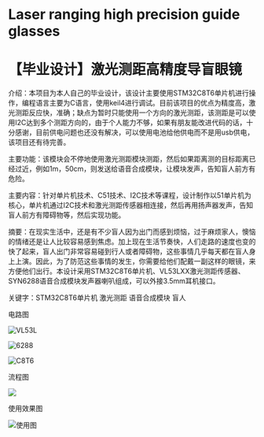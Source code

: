 # Laser ranging high precision guide glasses
# 【毕业设计】激光测距高精度导盲眼镜

介绍：本项目为本人自己的毕业设计，该设计主要使用STM32C8T6单片机进行操作，编程语言主要为C语言，使用keil4进行调试。目前该项目的优点为精度高，激光测距反应快，准确；缺点为暂时只能使用一个方向的激光测距，该测距是可以使用I2C达到多个测距方向的，由于个人能力不够，如果有朋友能改进代码的话，十分感谢，目前供电问题也还没有解决，可以使用电池给他供电而不是用usb供电，该项目还有待完善。

主要功能：该模块会不停地使用激光测距模块测距，然后如果距离测的目标距离已经过近，例如1m，50cm，则发送给语音合成模块，让模块发声，告知盲人前方有危险。

主要内容：针对单片机技术、C51技术、I2C技术等课程，设计制作以51单片机为核心，单片机通过I2C技术和激光测距传感器相连接，然后再用扬声器发声，告知盲人前方有障碍物等，然后实现功能。 

摘要：在现实生活中，还是有不少盲人因为出门而感到烦恼，过于麻烦家人，懊恼的情绪还是让人比较容易感到焦虑。加上现在生活节奏快，人们走路的速度也变的快了起来，盲人出门非常容易碰到行人或者障碍物，这些事情几乎每天都在盲人身上上演。因此，为了防范这些事情的发生，你需要给他们配戴一副这样的眼镜，来方便他们出行。本设计采用STM32C8T6单片机、VL53LXX激光测距传感器、SYN6288语音合成模块发声器喇叭组成，可以外接3.5mm耳机接口。

关键字：STM32C8T6单片机 激光测距 语音合成模块 盲人

电路图

![](https://gitee.com/EEEugene/my-drawing-bed/raw/master/img/VL53L.jpg "VL53L")

![](https://gitee.com/EEEugene/my-drawing-bed/raw/master/img/SYN6288.png "6288")

![](https://gitee.com/EEEugene/my-drawing-bed/raw/master/img/C8T6.jpg "C8T6")

流程图

<img src="https://gitee.com/EEEugene/my-drawing-bed/raw/master/img/20200329152912321.png"/>

使用效果图

![](https://gitee.com/EEEugene/my-drawing-bed/raw/master/img/微信图片_20210515112646.jpg "使用图")


